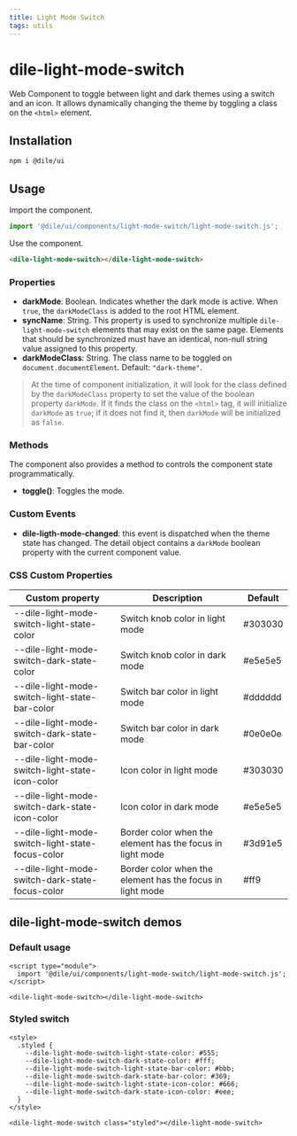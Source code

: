 ```yaml
---
title: Light Mode Switch
tags: utils
---
```


# dile-light-mode-switch

Web Component to toggle between light and dark themes using a switch and an icon. It allows dynamically changing the theme by toggling a class on the `<html>` element.

## Installation

```bash
npm i @dile/ui
```

## Usage

Import the component.

```javascript
import '@dile/ui/components/light-mode-switch/light-mode-switch.js';
```

Use the component.

```html
<dile-light-mode-switch></dile-light-mode-switch>
```

### Properties

- **darkMode**: Boolean. Indicates whether the dark mode is active. When `true`, the `darkModeClass` is added to the root HTML element.
- **syncName**: String. This property is used to synchronize multiple `dile-light-mode-switch` elements that may exist on the same page. Elements that should be synchronized must have an identical, non-null string value assigned to this property.
- **darkModeClass**: String. The class name to be toggled on `document.documentElement`. Default: `"dark-theme"`.

> At the time of component initialization, it will look for the class defined by the `darkModeClass` property to set the value of the boolean property `darkMode`. If it finds the class on the `<html>` tag, it will initialize `darkMode` as `true`; if it does not find it, then `darkMode` will be initialized as `false`.

### Methods

The component also provides a method to controls the component state programmatically.

- **toggle()**: Toggles the mode.

### Custom Events

- **dile-ligth-mode-changed**: this event is dispatched when the theme state has changed. The detail object contains a `darkMode` boolean property with the current component value.

### CSS Custom Properties

Custom property | Description | Default
----------------|-------------|---------
--dile-light-mode-switch-light-state-color | Switch knob color in light mode | #303030
--dile-light-mode-switch-dark-state-color | Switch knob color in dark mode | #e5e5e5
--dile-light-mode-switch-light-state-bar-color | Switch bar color in light mode | #dddddd
--dile-light-mode-switch-dark-state-bar-color | Switch bar color in dark mode | #0e0e0e
--dile-light-mode-switch-light-state-icon-color | Icon color in light mode | #303030
--dile-light-mode-switch-dark-state-icon-color | Icon color in dark mode | #e5e5e5
--dile-light-mode-switch-light-state-focus-color | Border color when the element has the focus in light mode | #3d91e5
--dile-light-mode-switch-dark-state-focus-color | Border color when the element has the focus in light mode | #ff9

## dile-light-mode-switch demos

### Default usage

```html:preview
<script type="module">
  import '@dile/ui/components/light-mode-switch/light-mode-switch.js';
</script>

<dile-light-mode-switch></dile-light-mode-switch>
```


### Styled switch

```html:preview
<style>
  .styled {
    --dile-light-mode-switch-light-state-color: #555;
    --dile-light-mode-switch-dark-state-color: #fff;
    --dile-light-mode-switch-light-state-bar-color: #bbb;
    --dile-light-mode-switch-dark-state-bar-color: #369;
    --dile-light-mode-switch-light-state-icon-color: #666;
    --dile-light-mode-switch-dark-state-icon-color: #eee;
  }
</style>

<dile-light-mode-switch class="styled"></dile-light-mode-switch>
```
